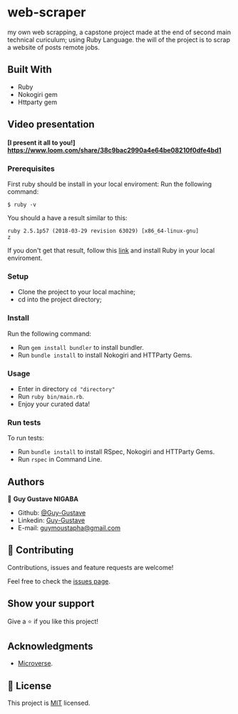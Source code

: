 # web-scraper
my own web scrapping, a capstone project made at the end of second main technical curiculum; using Ruby Language. the will of the project is to scrap a website of posts remote jobs.

## Built With

- Ruby
- Nokogiri gem
- Httparty gem

## Video presentation

#### [I present it all to you!] https://www.loom.com/share/38c9bac2990a4e64be08210f0dfe4bd1

### Prerequisites

First ruby should be install in your local enviroment:
Run the following command:

```
$ ruby -v
```

You should a have a result similar to this:

```
ruby 2.5.1p57 (2018-03-29 revision 63029) [x86_64-linux-gnu]
z
```

If you don't get that result, follow this [link](https://www.ruby-lang.org/en/documentation/installation/) and install Ruby in your local enviroment.

### Setup

- Clone the project to your local machine;
- cd into the project directory;

### Install

Run the following command:
- Run `gem install bundler` to install bundler.
- Run `bundle install` to install Nokogiri and HTTParty Gems.

### Usage

- Enter in directory `cd "directory"`
- Run `ruby bin/main.rb`.
- Enjoy your curated data!


### Run tests

To run tests:
- Run `bundle install` to install RSpec, Nokogiri and HTTParty Gems.
- Run `rspec` in Command Line.

## Authors


👤 **Guy Gustave NIGABA**

- Github: [@Guy-Gustave](https://github.com/Guy-Gustave)
- Linkedin: [Guy-Gustave](https://www.linkedin.com/in/guy-gustave-nigaba-7988ba181/)
- E-mail: [guymoustapha@gmail.com](guymoustapha@gmail.com)

 
## 🤝 Contributing

Contributions, issues and feature requests are welcome!

Feel free to check the [issues page](issues/).

## Show your support

Give a ⭐️ if you like this project!

## Acknowledgments

- [Microverse](https://www.microverse.org/).

## 📝 License

This project is [MIT](lic.url) licensed.
